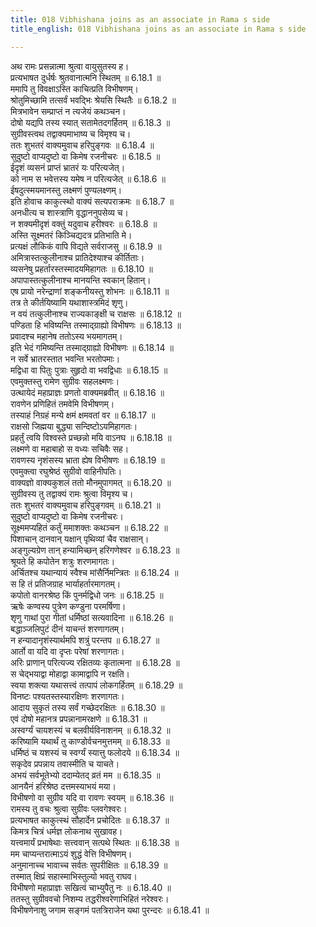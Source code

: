 ```yaml
---
title: 018 Vibhishana joins as an associate in Rama s side
title_english: 018 Vibhishana joins as an associate in Rama s side

---
```

<div class="audioEmbed"  caption="श्रीराम-हरिसीताराममूर्ति-घनपाठिभ्यां वचनम्" src="https://archive.org/download/Ramayana-recitation-Sriram-harisItArAmamUrti-Ghanapaati-v2/Kanda_6/Kanda_6_YK-018-Vibhishana_joins_as_an_associate_in_Rama_s_side.mp3"></div>

अथ रामः प्रसन्नात्मा श्रुत्वा वायुसुतस्य ह।  
प्रत्यभाषत दुर्धर्षः श्रुतवानात्मनि स्थितम् ॥ 6.18.1 ॥   
ममापि तु विवक्षाऽस्ति काचित्प्रति विभीषणम्।  
श्रोतुमिच्छामि तत्सर्वं भवद्भिः श्रेयसि स्थितैः ॥ 6.18.2 ॥   
मित्रभावेन सम्प्राप्तं न त्यजेयं कथञ्चन।  
दोषो यद्यपि तस्य स्यात् सतामेतदगर्हितम् ॥ 6.18.3 ॥   
सुग्रीवस्त्वथ तद्वाक्यमाभाष्य च विमृश्य च।  
ततः शुभतरं वाक्यमुवाच हरिपुङ्गवः ॥ 6.18.4 ॥   
सुदुष्टो वाप्यदुष्टो वा किमेष रजनीचरः ॥ 6.18.5 ॥   
ईदृशं व्यसनं प्राप्तं भ्रातरं यः परित्यजेत्।  
को नाम स भवेत्तस्य यमेष न परित्यजेत् ॥ 6.18.6 ॥   
ईषदुत्स्मयमानस्तु लक्ष्मणं पुण्यलक्ष्णम्।  
इति होवाच काकुत्स्थो वाक्यं सत्यपराक्रमः ॥ 6.18.7 ॥   
अनधीत्य च शास्त्राणि वृद्धाननुपसेव्य च।  
न शक्यमीदृशं वक्तुं यदुवाच हरीश्वरः ॥ 6.18.8 ॥   
अस्ति सूक्ष्मतरं किञ्चिद्यदत्र प्रतिभाति मे।  
प्रत्यक्षं लौकिकं वापि विद्यते सर्वराजसु ॥ 6.18.9 ॥   
अमित्रास्तत्कुलीनाश्च प्रातिदेश्याश्च कीर्तिताः।  
व्यसनेषु प्रहर्तारस्तस्मादयमिहागतः ॥ 6.18.10 ॥   
अपापास्तत्कुलीनाश्च मानयन्ति स्वकान् हितान्।  
एष प्रायो नरेन्द्राणां शङ्कनीयस्तु शोभनः ॥ 6.18.11 ॥   
तत्र ते कीर्तयिष्यामि यथाशास्त्रमिदं शृणु।  
न वयं तत्कुलीनाश्च राज्यकाङ्क्षी च राक्षसः ॥ 6.18.12 ॥   
पण्डिता हि भविष्यन्ति तस्माद्ग्राह्यो विभीषणः ॥ 6.18.13 ॥   
प्रवादश्च महानेष ततोऽस्य भयमागतम्।  
इति भेदं गमिष्यन्ति तस्माद्ग्राह्यो विभीषणः ॥ 6.18.14 ॥   
न सर्वे भ्रातरस्तात भवन्ति भरतोपमाः।  
मद्विधा वा पितुः पुत्राः सुहृदो वा भवद्विधाः ॥ 6.18.15 ॥   
एवमुक्तस्तु रामेण सुग्रीवः सहलक्ष्मणः।  
उत्थायेदं महाप्राज्ञः प्रणतो वाक्यमब्रवीत् ॥ 6.18.16 ॥   
रावणेन प्रणिहितं तमवेमि विभीषणम्।  
तस्याहं निग्रहं मन्ये क्षमं क्षमवतां वर ॥ 6.18.17 ॥   
राक्षसो जिह्मया बुद्ध्या सन्दिष्टोऽयमिहागतः।  
प्रहर्तुं त्वयि विश्वस्ते प्रच्छन्नो मयि वाऽनघ ॥ 6.18.18 ॥   
लक्ष्मणे वा महाबाहो स वध्यः सचिवैः सह।  
रावणस्य नृशंसस्य भ्राता ह्येष विभीषणः ॥ 6.18.19 ॥   
एवमुक्त्वा रघुश्रेष्ठं सुग्रीवो वाहिनीपतिः।  
वाक्यज्ञो वाक्यकुशलं ततो मौनमुपागमत् ॥ 6.18.20 ॥   
सुग्रीवस्य तु तद्वाक्यं रामः श्रुत्वा विमृश्य च।  
ततः शुभतरं वाक्यमुवाच हरिपुङ्गवम् ॥ 6.18.21 ॥   
सुदुष्टो वाप्यदुष्टो वा किमेष रजनीचरः।  
सूक्ष्ममप्यहितं कर्तुं ममाशक्तः कथञ्चन ॥ 6.18.22 ॥   
पिशाचान् दानवान् यक्षान् पृथिव्यां चैव राक्षसान्।  
अङ्गुल्यग्रेण तान् हन्यामिच्छन् हरिगणेश्वर ॥ 6.18.23 ॥   
श्रूयते हि कपोतेन शत्रुः शरणमागतः।  
अर्चितश्च यथान्यायं स्वैश्च मांसैर्निमन्त्रितः ॥ 6.18.24 ॥   
स हि तं प्रतिजग्राह भार्याहर्तारमागतम्।  
कपोतो वानरश्रेष्ठ किं पुनर्मद्विधो जनः ॥ 6.18.25 ॥   
ऋषेः कण्वस्य पुत्रेण कण्डुना परमर्षिणा।  
शृणु गाथां पुरा गीतां धर्मिष्ठां सत्यवादिना ॥ 6.18.26 ॥   
बद्धाञ्जलिपुटं दीनं याचन्तं शरणागतम्।  
न हन्यादानृशंस्यार्थमपि शत्रुं परन्तप ॥ 6.18.27 ॥   
आर्तो वा यदि वा दृप्तः परेषां शरणागतः।  
अरिः प्राणान् परित्यज्य रक्षितव्यः कृतात्मना ॥ 6.18.28 ॥   
स चेद्भयाद्वा मोहाद्वा कामाद्वापि न रक्षति।  
स्वया शक्त्या यथासत्त्वं तत्पापं लोकगर्हितम् ॥ 6.18.29 ॥   
विनष्टः पश्यतस्तस्यारक्षिणः शरणागतः।  
आदाय सुकृतं तस्य सर्वं गच्छेदरक्षितः ॥ 6.18.30 ॥   
एवं दोषो महानत्र प्रपन्नानामरक्षणे ॥ 6.18.31 ॥   
अस्वर्ग्यं चायशस्यं च बलवीर्यविनाशनम् ॥ 6.18.32 ॥   
करिष्यामि यथार्थं तु काण्डोर्वचनमुत्तमम् ॥ 6.18.33 ॥   
धर्मिष्ठं च यशस्यं च स्वर्ग्यं स्यात्तु फलोदये ॥ 6.18.34 ॥   
सकृदेव प्रपन्नाय तवास्मीति च याचते।  
अभयं सर्वभूतेभ्यो ददाम्येतद् व्रतं मम ॥ 6.18.35 ॥   
आनयैनं हरिश्रेष्ठ दत्तमस्याभयं मया।  
विभीषणो वा सुग्रीव यदि वा रावणः स्वयम् ॥ 6.18.36 ॥   
रामस्य तु वचः श्रुत्वा सुग्रीवः प्लवगेश्वरः।  
प्रत्यभाषत काकुत्स्थं सौहार्देन प्रचोदितः ॥ 6.18.37 ॥   
किमत्र चित्रं धर्मज्ञ लोकनाथ सुखावह।  
यत्त्वमार्यं प्रभाषेथाः सत्त्ववान् सत्पथे स्थितः ॥ 6.18.38 ॥   
मम चाप्यन्तरात्माऽयं शुद्धं वेत्ति विभीषणम्।  
अनुमानाच्च भावाच्च सर्वतः सुपरीक्षितः ॥ 6.18.39 ॥   
तस्मात् क्षिप्रं सहास्माभिस्तुल्यो भवतु राघव।  
विभीषणो महाप्राज्ञः सखित्वं चाभ्युपैतु नः ॥ 6.18.40 ॥   
ततस्तु सुग्रीववचो निशम्य तद्धरीश्वरेणाभिहितं नरेश्वरः।  
विभीषणेनाशु जगाम सङ्गमं पतत्रिराजेन यथा पुरन्दरः ॥ 6.18.41 ॥   